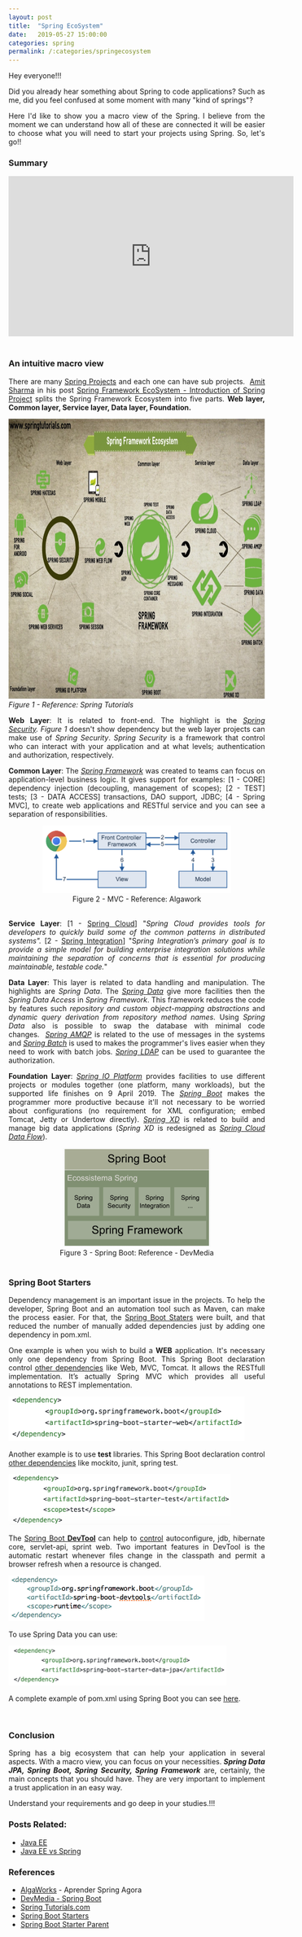 ```yaml
---
layout: post
title:  "Spring EcoSystem"
date:   2019-05-27 15:00:00
categories: spring
permalink: /:categories/springecosystem
---
```


Hey everyone!!!

<p style="text-align: justify;">Did you already hear something about Spring to code applications? Such as me, did you feel confused at some moment with many "kind of springs"?</p>
<p style="text-align: justify;">Here I'd like to show you a macro view of the Spring. I believe from the moment we can understand how all of these are connected it will be easier to choose what you will need to start your projects using Spring. So, let's go!!</p>

<h3>Summary</h3>

<center>
  <iframe width="560" height="315" src="https://www.youtube.com/embed/dXpqA73t3W8" frameborder="0" allow="accelerometer; autoplay; encrypted-media; gyroscope; picture-in-picture" allowfullscreen></iframe>
</center>

<br/>
<h3>An intuitive macro view</h3>

<p style="text-align: justify;">There are many <a href="http://spring.io/projects" >Spring Projects</a> and each one can have sub projects.  <a href="http://springtutorials.com/about/" >Amit Sharma</a> in his post <a href="http://springtutorials.com/spring-ecosystem/" >Spring Framework EcoSystem - Introduction of Spring Project</a> splits the Spring Framework Ecosystem into five parts. <strong>Web layer, Common layer, Service layer, Data layer, Foundation.</strong></p>

<a href="http://springtutorials.com/spring-ecosystem/" ><img src="/img/spring/spring-ecosystem.jpg" width="992" height="550"></a>
<br/>
<em>Figure 1 - Reference: Spring Tutorials</em>

<p style="text-align: justify;"><strong>Web Layer</strong>: It is related to front-end. The highlight is the <em><a href="https://spring.io/projects/spring-security" >Spring Security</a>.</em> <em>Figure 1</em> doesn't show dependency but the web layer projects can make use of <em>Spring Security</em>. <em>Spring Security</em> is a framework that control who can interact with your application and at what levels; authentication and authorization, respectively.</p>

<p style="text-align: justify;"><strong>Common Layer</strong>: The <a href="https://spring.io/projects/spring-framework" ><em>Spring Framework</em></a> was created to teams can focus on application-level business logic. It gives support for examples: [1 - CORE] dependency injection (decoupling, management of scopes); [2 - TEST] tests; [3 - DATA ACCESS] transactions, DAO support, JDBC; [4 - Spring MVC], to create web applications and RESTful service and you can see a separation of responsibilities.</p>

<center>
  <a href="https://blog.algaworks.com/aprender-spring-agora/" ><img src="/img/spring/mcv.png" width="371" height="133"></a>
  <br/>
  Figure 2 - MVC - Reference: Algawork
</center>

<br/>
<p style="text-align: justify;"><strong>Service Layer</strong>: [1 - <a href="http://spring.io/projects/spring-cloud" >Spring Cloud</a>] "<em>Spring Cloud provides tools for developers to quickly build some of the common patterns in distributed systems". </em>[2 - <a href="https://spring.io/projects/spring-integration" >Spring Integration</a>] "S<em>pring Integration’s primary goal is to provide a simple model for building enterprise integration solutions while maintaining the separation of concerns that is essential for producing maintainable, testable code.</em>"</p>

<p style="text-align: justify;"><strong>Data Layer</strong>: This layer is related to data handling and manipulation. The highlights are <em>Spring Data</em>. The <em><a href="https://spring.io/projects/spring-data" >Spring Data</a></em> give more facilities then the <em>Spring Data Access</em> in <em>Spring Framework</em>. This framework reduces the code by features such <em>repository and custom object-mapping abstractions</em> and <em>dynamic query derivation from repository method names</em>. Using <em>Spring Data</em> also is possible to swap the database with minimal code changes.  <a href="http://spring.io/projects/spring-amqp" ><em>Spring AMQP</em></a> is related to the use of messages in the systems and <a href="https://spring.io/projects/spring-batch" ><em>Spring Batch</em></a> is used to makes the programmer's lives easier when they need to work with batch jobs. <a href="https://spring.io/projects/spring-ldap" ><em>Spring LDAP</em></a> can be used to guarantee the authorization.</p>

<p style="text-align: justify;"><strong>Foundation Layer</strong>: <a href="https://spring.io/projects/platform" ><em>Spring IO Platform</em></a> provides facilities to use different projects or modules together (one platform, many workloads), but the supported life finishes on 9 April 2019. The <em><a href="https://spring.io/projects/spring-boot" >Spring Boot</a></em> makes the programmer more productive because it'll not necessary to be worried about configurations (no requirement for XML configuration; embed Tomcat, Jetty or Undertow directly). <a href="https://projects.spring.io/spring-xd/" ><em>Spring XD</em></a> is related to build and manage big data applications (<em>Spring XD</em> is redesigned as <em><a href="https://cloud.spring.io/spring-cloud-dataflow/">Spring Cloud Data Flow</a></em>).</p>

<center>
  <img src="/img/spring/springBoot.png" width="290" height="194">
  <br/>
  Figure 3 - Spring Boot: Reference - DevMedia
</center>

<br/>
<h3>Spring Boot Starters</h3>
<p style="text-align: justify;">Dependency management is an important issue in the projects. To help the developer, Spring Boot and an automation tool such as Maven, can make the process easier. For that, the <a href="https://www.baeldung.com/spring-boot-starters" >Spring Boot Staters</a> were built, and that reduced the number of manually added dependencies just by adding one dependency in pom.xml.</p>
<p style="text-align: justify;">One example is when you wish to build a <strong>WEB</strong> application. It's necessary only one dependency from Spring Boot. This Spring Boot declaration control <a href="https://mvnrepository.com/artifact/org.springframework.boot/spring-boot-starter-web/2.1.0.M3" >other dependencies</a> like Web, MVC, Tomcat. It allows the RESTfull implementation. It’s actually Spring MVC which provides all useful annotations to REST implementation.</p>

<img src="/img/spring/starterWeb.png" width="464" height="88">

Another example is to use <strong>test</strong> libraries. This Spring Boot declaration control <a href="https://mvnrepository.com/artifact/org.springframework.boot/spring-boot-starter-test/2.1.0.RELEASE" >other dependencies</a> like mockito, junit, spring test.

<img src="/img/spring/starterTest.png" width="436" height="100">

<p style="text-align: justify;">The <a href="https://www.baeldung.com/spring-boot-devtools" >Spring Boot <strong>DevTool</strong></a><strong> </strong>can help to <a href="https://mvnrepository.com/artifact/org.springframework.boot/spring-boot-devtools/2.1.0.RELEASE" >control</a> autoconfigure, jdb, hibernate core, servlet-api, sprint web. Two important features in DevTool is the automatic restart whenever files change in the classpath and permit a browser refresh when a resource is changed.</p>

<img src="/img/spring/starterDevtool.png" width="385" height="90">

To use Spring Data you can use:

<img src="/img/spring/starterData.png" width="428" height="78">

A complete example of pom.xml using Spring Boot you can see <a href="https://github.com/fabiana2611/api-java/blob/master/food-delivery/pom.xml" >here</a>.

<br/>
<h3>Conclusion</h3>
<p style="text-align: justify;">Spring has a big ecosystem that can help your application in several aspects. With a macro view, you can focus on your necessities. <em><strong>Spring Data JPA, Spring Boot, Spring Security, Spring Framework</strong></em> are, certainly, the main concepts that you should have. They are very important to implement a trust application in an easy way.</p>
<p style="text-align: justify;">Understand your requirements and go deep in your studies.!!!</p>

<h3>Posts Related:</h3>
<ul>
	<li><a href="https://fabiana2611.github.io/javaee/javaee" >Java EE</a></li>
	<li><a href="https://www.educba.com/java-ee-vs-spring/" >Java EE vs Spring</a></li>
</ul>
<h3>References</h3>
<ul>
	<li class="p1"><span class="s1"><a href="https://blog.algaworks.com/aprender-spring-agora/" >AlgaWorks</a> - Aprender Spring Agora</span></li>
	<li class="p1"><span class="s1"><a href="https://www.devmedia.com.br/spring-boot-simplificando-o-spring/31979" >DevMedia - Spring Boot</a></span></li>
	<li><a href="http://springtutorials.com/about/" >Spring Tutorials.com</a></li>
	<li><a href="https://www.baeldung.com/spring-boot-starters" >Spring Boot Starters</a></li>
	<li><a href="http://www.springboottutorial.com/spring-boot-starter-parent" >Spring Boot Starter Parent</a></li>
</ul>
